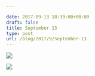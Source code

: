 ```yaml
---

date: 2017-09-13 18:39:00+00:00
draft: false
title: September 13
type: post
url: /blog/2017/9/september-13
---
```




  
![](/images/2017-09-13-20179september-13/IMG_2260.jpg)

  

  
![](/images/2017-09-13-20179september-13/IMG_2261.jpg)

  


